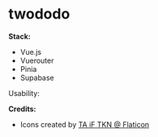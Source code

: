 # twododo

<b>Stack:</b>

<ul>
<li>Vue.js</li>
<li>Vuerouter</li>
<li>Pinia</li>
<li>Supabase</li>
</ul>

Usability:

<b>Credits:</b>

<ul>
<li>Icons created by <a href="https://www.flaticon.com/authors/ta-if-tkn" title="icons">TA iF TKN @ Flaticon</a></li>
</ul>
